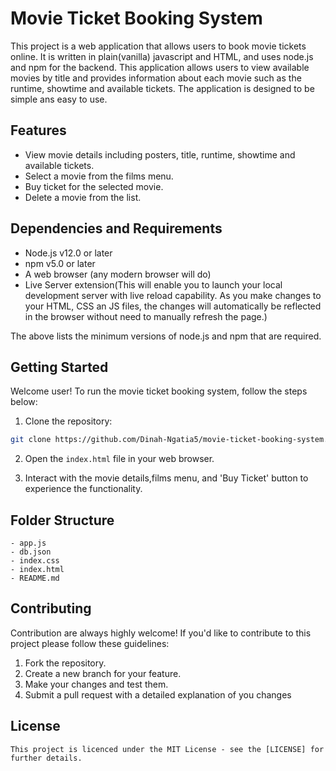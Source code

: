 # Movie Ticket Booking System
 
 This project is a web application that allows users to book movie tickets online. It is written in plain(vanilla) javascript and HTML, and uses node.js and npm for the backend. This application allows users to view available movies by title and provides information about each movie such as the runtime, showtime and available tickets. The application is designed to be simple ans easy to use.

 ## Features
 - View movie details including posters, title, runtime, showtime and available tickets.
 - Select a movie from the films menu.
 - Buy ticket for the selected movie.
 - Delete a movie from the list.
  
## Dependencies and Requirements
- Node.js v12.0 or later
- npm v5.0 or later
- A web browser (any modern browser will do)
- Live Server extension(This will enable you to launch your local development server with live reload capability. As you make changes to your HTML, CSS an JS files, the changes will automatically be reflected in the browser without need to manually refresh the page.)

The above lists the minimum versions of node.js and npm that are required.

## Getting Started 

Welcome user! To run the movie ticket booking system, follow the steps below:

1. Clone the repository:
~~~bash
git clone https://github.com/Dinah-Ngatia5/movie-ticket-booking-system.git
~~~

2. Open the `index.html` file in your web browser.

3. Interact with the movie details,films menu, and 'Buy Ticket' button to experience the functionality.

## Folder Structure 
~~~
- app.js
- db.json
- index.css
- index.html
- README.md
~~~


## Contributing
Contribution are always  highly welcome! If you'd like to contribute to this project please follow these guidelines:

1. Fork the repository.
2. Create a new branch for your feature.
3. Make your changes and test them.
4. Submit a pull request with a detailed explanation of you changes

## License
~~~
This project is licenced under the MIT License - see the [LICENSE] for further details.
~~~
